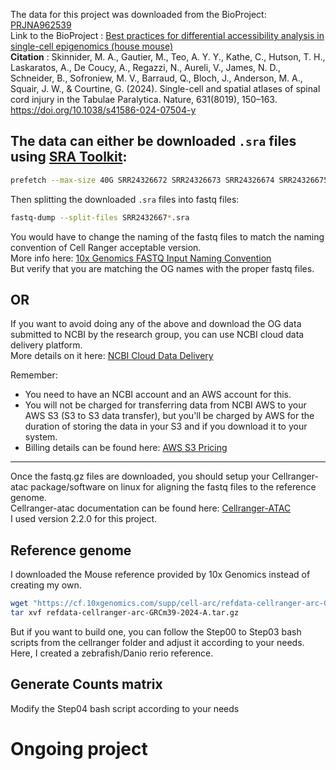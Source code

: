 The data for this project was downloaded from the BioProject:  [PRJNA962539](https://www.ncbi.nlm.nih.gov/bioproject/PRJNA962539)  
Link to the BioProject  :  [Best practices for differential accessibility analysis in single-cell epigenomics (house mouse)](https://www.ncbi.nlm.nih.gov/bioproject/PRJNA962539)  
**Citation** :  Skinnider, M. A., Gautier, M., Teo, A. Y. Y., Kathe, C., Hutson, T. H., Laskaratos, A., De Coucy, A., Regazzi, N., Aureli, V., James, N. D., Schneider, B., Sofroniew, M. V., Barraud, Q., Bloch, J., Anderson, M. A., Squair, J. W., & Courtine, G. (2024). Single-cell and spatial atlases of spinal cord injury in the Tabulae Paralytica. Nature, 631(8019), 150–163. https://doi.org/10.1038/s41586-024-07504-y

## The data can either be downloaded `.sra` files using [SRA Toolkit](https://github.com/ncbi/sra-tools/wiki):

```bash
prefetch --max-size 40G SRR24326672 SRR24326673 SRR24326674 SRR24326675 SRR24326676
```

Then splitting the downloaded `.sra` files into fastq files:

```bash
fastq-dump --split-files SRR2432667*.sra
```
You would have to change the naming of the fastq files to match the naming convention of Cell Ranger acceptable version.  
More info here: [10x Genomics FASTQ Input Naming Convention](https://www.10xgenomics.com/support/software/cell-ranger-arc/latest/analysis/inputs/specifying-input-fastq-count)  
But verify that you are matching the OG names with the proper fastq files. 

## OR

If you want to avoid doing any of the above and download the OG data submitted to NCBI by the research group, you can use NCBI cloud data delivery platform.  
More details on it here: [NCBI Cloud Data Delivery](https://www.ncbi.nlm.nih.gov/Traces/cloud-delivery/)

Remember: 
* You need to have an NCBI account and an AWS account for this.  
* You will not be charged for transferring data from NCBI AWS to your AWS S3 (S3 to S3 data transfer), 
  but you'll be charged by AWS for the duration of storing the data in your S3 and if you download it to your system.
* Billing details can be found here: [AWS S3 Pricing](https://aws.amazon.com/s3/pricing/?p=pm&c=s3&z=4)

____________________________

Once the fastq.gz files are downloaded, you should setup your Cellranger-atac package/software on linux for aligning the fastq files to the reference genome.  
Cellranger-atac documentation can be found here: [Cellranger-ATAC](https://www.10xgenomics.com/support/software/cell-ranger-atac/latest)  
I used version 2.2.0 for this project.

## Reference genome

I downloaded the Mouse reference provided by 10x Genomics instead of creating my own.
```bash
wget "https://cf.10xgenomics.com/supp/cell-arc/refdata-cellranger-arc-GRCm39-2024-A.tar.gz"
tar xvf refdata-cellranger-arc-GRCm39-2024-A.tar.gz
```

But if you want to build one, you can follow the Step00 to Step03 bash scripts from the cellranger folder and adjust it according to your needs. Here, I created a zebrafish/Danio rerio reference.

## Generate Counts matrix
Modify the Step04 bash script according to your needs



# Ongoing project
